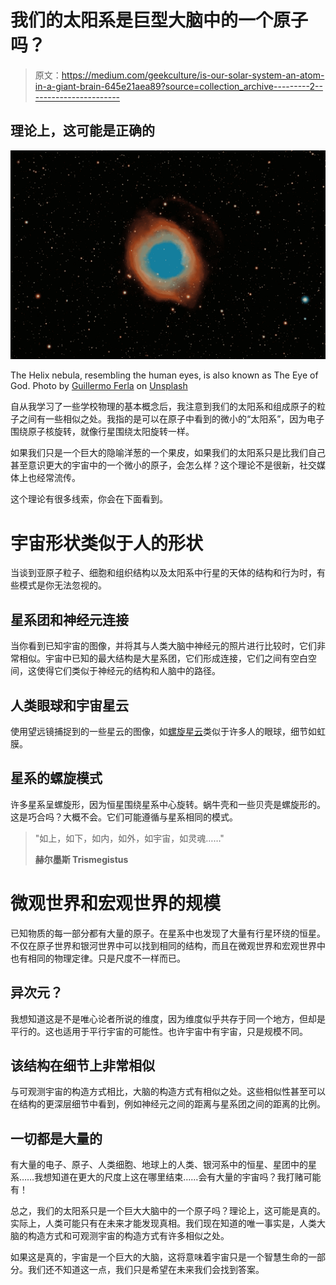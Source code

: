 # 我们的太阳系是巨型大脑中的一个原子吗？

> 原文：<https://medium.com/geekculture/is-our-solar-system-an-atom-in-a-giant-brain-645e21aea89?source=collection_archive---------2----------------------->

## 理论上，这可能是正确的

![](img/9dccfa9be24e060aa9f2bbe5121675f6.png)

The Helix nebula, resembling the human eyes, is also known as The Eye of God. Photo by [Guillermo Ferla](https://unsplash.com/@gferla?utm_source=unsplash&utm_medium=referral&utm_content=creditCopyText) on [Unsplash](https://unsplash.com/s/photos/helix-nebula?utm_source=unsplash&utm_medium=referral&utm_content=creditCopyText)

自从我学习了一些学校物理的基本概念后，我注意到我们的太阳系和组成原子的粒子之间有一些相似之处。我指的是可以在原子中看到的微小的“太阳系”，因为电子围绕原子核旋转，就像行星围绕太阳旋转一样。

如果我们只是一个巨大的隐喻洋葱的一个果皮，如果我们的太阳系只是比我们自己甚至意识更大的宇宙中的一个微小的原子，会怎么样？这个理论不是很新，社交媒体上也经常流传。

这个理论有很多线索，你会在下面看到。

# 宇宙形状类似于人的形状

当谈到亚原子粒子、细胞和组织结构以及太阳系中行星的天体的结构和行为时，有些模式是你无法忽视的。

## 星系团和神经元连接

当你看到已知宇宙的图像，并将其与人类大脑中神经元的照片进行比较时，它们非常相似。宇宙中已知的最大结构是大星系团，它们形成连接，它们之间有空白空间，这使得它们类似于神经元的结构和人脑中的路径。

## 人类眼球和宇宙星云

使用望远镜捕捉到的一些星云的图像，如[螺旋星云](https://en.wikipedia.org/wiki/Helix_Nebula)类似于许多人的眼球，细节如虹膜。

## 星系的螺旋模式

许多星系呈螺旋形，因为恒星围绕星系中心旋转。蜗牛壳和一些贝壳是螺旋形的。这是巧合吗？大概不会。它们可能遵循与星系相同的模式。

> "如上，如下，如内，如外，如宇宙，如灵魂……"
> 
> **赫尔墨斯 Trismegistus**

# 微观世界和宏观世界的规模

已知物质的每一部分都有大量的原子。在星系中也发现了大量有行星环绕的恒星。不仅在原子世界和银河世界中可以找到相同的结构，而且在微观世界和宏观世界中也有相同的物理定律。只是尺度不一样而已。

## 异次元？

我想知道这是不是唯心论者所说的维度，因为维度似乎共存于同一个地方，但却是平行的。这也适用于平行宇宙的可能性。也许宇宙中有宇宙，只是规模不同。

## 该结构在细节上非常相似

与可观测宇宙的构造方式相比，大脑的构造方式有相似之处。这些相似性甚至可以在结构的更深层细节中看到，例如神经元之间的距离与星系团之间的距离的比例。

## 一切都是大量的

有大量的电子、原子、人类细胞、地球上的人类、银河系中的恒星、星团中的星系……我想知道在更大的尺度上这在哪里结束……会有大量的宇宙吗？我打赌可能有！

总之，我们的太阳系只是一个巨大大脑中的一个原子吗？理论上，这可能是真的。实际上，人类可能只有在未来才能发现真相。我们现在知道的唯一事实是，人类大脑的构造方式和可观测宇宙的构造方式有许多相似之处。

如果这是真的，宇宙是一个巨大的大脑，这将意味着宇宙只是一个智慧生命的一部分。我们还不知道这一点，我们只是希望在未来我们会找到答案。
